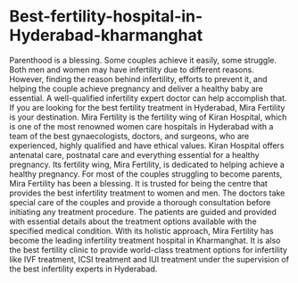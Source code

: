 # Best-fertility-hospital-in-Hyderabad-kharmanghat
Parenthood is a blessing. Some couples achieve it easily, some struggle. Both men and women may have infertility due to different reasons. However, finding the reason behind infertility, efforts to prevent it, and helping the couple achieve pregnancy and deliver a healthy baby are essential. A well-qualified infertility expert doctor can help accomplish that. If you are looking for the best fertility treatment in Hyderabad, Mira Fertility is your destination. Mira Fertility is the fertility wing of Kiran Hospital, which is one of the most renowned women care hospitals in Hyderabad with a team of the best gynaecologists, doctors, and surgeons, who are experienced, highly qualified and have ethical values. Kiran Hospital offers antenatal care, postnatal care and everything essential for a healthy pregnancy. Its fertility wing, Mira Fertility, is dedicated to helping achieve a healthy pregnancy.  For most of the couples struggling to become parents, Mira Fertility has been a blessing. It is trusted for being the centre that provides the best infertility treatment to women and men. The doctors take special care of the couples and provide a thorough consultation before initiating any treatment procedure. The patients are guided and provided with essential details about the treatment options available with the specified medical condition.  With its holistic approach, Mira Fertility has become the leading infertility treatment hospital in Kharmanghat. It is also the best fertility clinic to provide world-class treatment options for infertility like IVF treatment, ICSI treatment and IUI treatment under the supervision of the best infertility experts in Hyderabad. 
